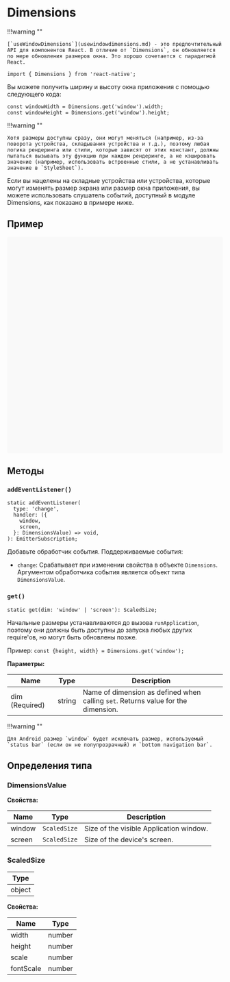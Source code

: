 # Dimensions

!!!warning ""

    [`useWindowDimensions`](usewindowdimensions.md) - это предпочтительный API для компонентов React. В отличие от `Dimensions`, он обновляется по мере обновления размеров окна. Это хорошо сочетается с парадигмой React.

```tsx
import { Dimensions } from 'react-native';
```

Вы можете получить ширину и высоту окна приложения с помощью следующего кода:

```tsx
const windowWidth = Dimensions.get('window').width;
const windowHeight = Dimensions.get('window').height;
```

!!!warning ""

    Хотя размеры доступны сразу, они могут меняться (например, из-за поворота устройства, складывания устройства и т.д.), поэтому любая логика рендеринга или стили, которые зависят от этих констант, должны пытаться вызывать эту функцию при каждом рендеринге, а не кэшировать значение (например, использовать встроенные стили, а не устанавливать значение в `StyleSheet`).

Если вы нацелены на складные устройства или устройства, которые могут изменять размер экрана или размер окна приложения, вы можете использовать слушатель событий, доступный в модуле Dimensions, как показано в примере ниже.

## Пример

<div data-snack-id="@bndby/dimensions" data-snack-platform="web" data-snack-preview="true" data-snack-theme="light" style="overflow:hidden;background:#F9F9F9;border:1px solid var(--color-border);border-radius:4px;height:505px;width:100%"></div>

## Методы

### `addEventListener()`

```tsx
static addEventListener(
  type: 'change',
  handler: ({
    window,
    screen,
  }: DimensionsValue) => void,
): EmitterSubscription;
```

Добавьте обработчик события. Поддерживаемые события:

-   `change`: Срабатывает при изменении свойства в объекте `Dimensions`. Аргументом обработчика события является объект типа `DimensionsValue`.

### `get()`

```tsx
static get(dim: 'window' | 'screen'): ScaledSize;
```

Начальные размеры устанавливаются до вызова `runApplication`, поэтому они должны быть доступны до запуска любых других require'ов, но могут быть обновлены позже.

Пример: `const {height, width} = Dimensions.get('window');`

**Параметры:**

| Name           | Type   | Description                                                                       |
| -------------- | ------ | --------------------------------------------------------------------------------- |
| dim (Required) | string | Name of dimension as defined when calling `set`. Returns value for the dimension. |

!!!warning ""

    Для Android размер `window` будет исключать размер, используемый `status bar` (если он не полупрозрачный) и `bottom navigation bar`.

## Определения типа

### DimensionsValue

**Свойства:**

| Name   | Type         | Description                             |
| ------ | ------------ | --------------------------------------- |
| window | `ScaledSize` | Size of the visible Application window. |
| screen | `ScaledSize` | Size of the device's screen.            |

### ScaledSize

| Type   |
| ------ |
| object |

**Свойства:**

| Name      | Type   |
| --------- | ------ |
| width     | number |
| height    | number |
| scale     | number |
| fontScale | number |
